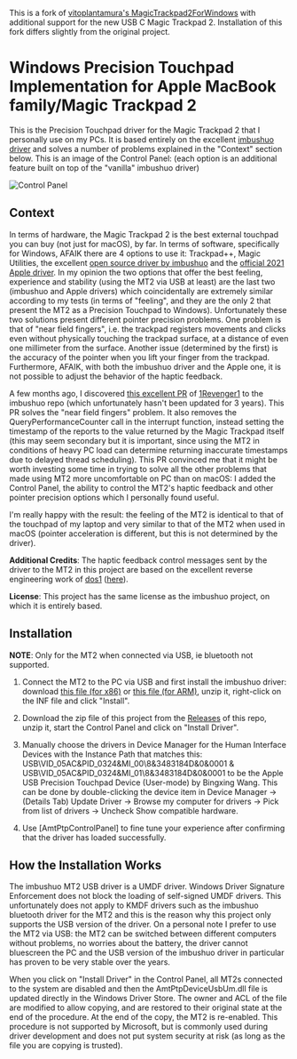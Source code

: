 This is a fork of [vitoplantamura's MagicTrackpad2ForWindows](https://github.com/vitoplantamura/MagicTrackpad2ForWindows) with additional support for the new USB C Magic Trackpad 2.
Installation of this fork differs slightly from the original project.

# Windows Precision Touchpad Implementation for Apple MacBook family/Magic Trackpad 2

This is the Precision Touchpad driver for the Magic Trackpad 2 that I personally use on my PCs. It is based entirely on the excellent [imbushuo driver](https://github.com/imbushuo/mac-precision-touchpad) and solves a number of problems explained in the "Context" section below. This is an image of the Control Panel: (each option is an additional feature built on top of the "vanilla" imbushuo driver)

![Control Panel](https://raw.githubusercontent.com/vitoplantamura/MagicTrackpad2ForWindows/master/assets/ControlPanel.png)

## Context

In terms of hardware, the Magic Trackpad 2 is the best external touchpad you can buy (not just for macOS), by far. In terms of software, specifically for Windows, AFAIK there are 4 options to use it: Trackpad++, Magic Utilities, the excellent [open source driver by imbushuo](https://github.com/imbushuo/mac-precision-touchpad) and the [official 2021 Apple driver](https://github.com/lc700x/MagicTrackPad2_Windows_Precision_Drivers). In my opinion the two options that offer the best feeling, experience and stability (using the MT2 via USB at least) are the last two (imbushuo and Apple drivers) which coincidentally are extremely similar according to my tests (in terms of "feeling", and they are the only 2 that present the MT2 as a Precision Touchpad to Windows). Unfortunately these two solutions present different pointer precision problems. One problem is that of "near field fingers", i.e. the trackpad registers movements and clicks even without physically touching the trackpad surface, at a distance of even one millimeter from the surface. Another issue (determined by the first) is the accuracy of the pointer when you lift your finger from the trackpad. Furthermore, AFAIK, with both the imbushuo driver and the Apple one, it is not possible to adjust the behavior of the haptic feedback.

A few months ago, I discovered [this excellent PR](https://github.com/imbushuo/mac-precision-touchpad/pull/533) of [1Revenger1](https://github.com/1Revenger1) to the imbushuo repo (which unfortunately hasn't been updated for 3 years). This PR solves the "near field fingers" problem. It also removes the QueryPerformanceCounter call in the interrupt function, instead setting the timestamp of the reports to the value returned by the Magic Trackpad itself (this may seem secondary but it is important, since using the MT2 in conditions of heavy PC load can determine returning inaccurate timestamps due to delayed thread scheduling). This PR convinced me that it might be worth investing some time in trying to solve all the other problems that made using MT2 more uncomfortable on PC than on macOS: I added the Control Panel, the ability to control the MT2's haptic feedback and other pointer precision options which I personally found useful.

I'm really happy with the result: the feeling of the MT2 is identical to that of the touchpad of my laptop and very similar to that of the MT2 when used in macOS (pointer acceleration is different, but this is not determined by the driver).

**Additional Credits**: The haptic feedback control messages sent by the driver to the MT2 in this project are based on the excellent reverse engineering work of [dos1](https://github.com/dos1) ([here](https://github.com/mwyborski/Linux-Magic-Trackpad-2-Driver/issues/28#issuecomment-451625504)).

**License**: This project has the same license as the imbushuo project, on which it is entirely based.

## Installation

**NOTE**: Only for the MT2 when connected via USB, ie bluetooth not supported.

1) Connect the MT2 to the PC via USB and first install the imbushuo driver: download [this file (for x86)](https://github.com/imbushuo/mac-precision-touchpad/releases/download/2105-3979/Drivers-amd64-ReleaseMSSigned.zip) or [this file (for ARM)](https://github.com/imbushuo/mac-precision-touchpad/releases/download/2105-3979/Drivers-arm64-ReleaseMSSigned.zip), unzip it, right-click on the INF file and click "Install".

2) Download the zip file of this project from the [Releases](https://github.com/vitoplantamura/MagicTrackpad2ForWindows/releases) of this repo, unzip it, start the Control Panel and click on "Install Driver".

3) Manually choose the drivers in Device Manager for the Human Interface Devices with the Instance Path that matches this: USB\VID_05AC&PID_0324&MI_00\8&3483184D&0&0001 & USB\VID_05AC&PID_0324&MI_01\8&3483184D&0&0001 to be the Apple USB Precision Touchpad Device (User-mode) by Bingxing Wang. This can be done by double-clicking the device item in Device Manager -> (Details Tab) Update Driver -> Browse my computer for drivers -> Pick from list of drivers -> Uncheck Show compatible hardware.

4) Use [AmtPtpControlPanel] to fine tune your experience after confirming that the driver has loaded successfully.

## How the Installation Works

The imbushuo MT2 USB driver is a UMDF driver. Windows Driver Signature Enforcement does not block the loading of self-signed UMDF drivers. This unfortunately does not apply to KMDF drivers such as the imbushuo bluetooth driver for the MT2 and this is the reason why this project only supports the USB version of the driver. On a personal note I prefer to use the MT2 via USB: the MT2 can be switched between different computers without problems, no worries about the battery, the driver cannot bluescreen the PC and the USB version of the imbushuo driver in particular has proven to be very stable over the years.

When you click on "Install Driver" in the Control Panel, all MT2s connected to the system are disabled and then the AmtPtpDeviceUsbUm.dll file is updated directly in the Windows Driver Store. The owner and ACL of the file are modified to allow copying, and are restored to their original state at the end of the procedure. At the end of the copy, the MT2 is re-enabled. This procedure is not supported by Microsoft, but is commonly used during driver development and does not put system security at risk (as long as the file you are copying is trusted).
